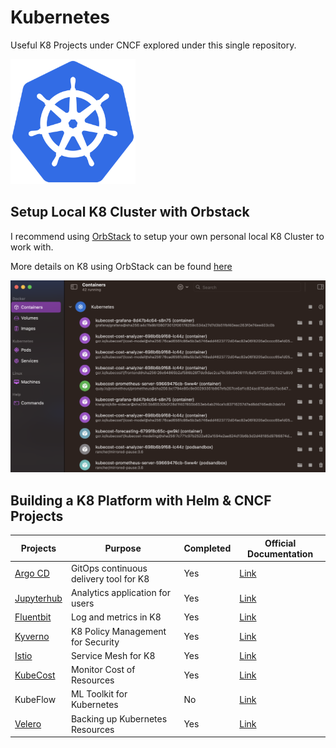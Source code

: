 # Kubernetes

Useful K8 Projects under CNCF explored under this single repository.

<img src="k8/src/img/k8-logo.png" width="200" height="200">

## Setup Local K8 Cluster with Orbstack
I recommend using [OrbStack](https://orbstack.dev/) to setup your own personal local K8 Cluster to work with.

More details on K8 using OrbStack can be found [here](https://docs.orbstack.dev/kubernetes/)



![Image of OrbStack](k8/src/img/orbstack.png)
## Building a K8 Platform with Helm & CNCF Projects

| Projects                             | Purpose                                | Completed | Official Documentation |
| -------------------------------------| -------------------------------------- | --------- | ------------ |
| [Argo CD](k8/argocd/readme.md)       | GitOps continuous delivery tool for K8 | Yes       | [Link](https://argoproj.github.io/cd/)              |
| [Jupyterhub](k8/jupyterhub/readme.md)| Analytics application for users        | Yes       | [Link](https://z2jh.jupyter.org/en/stable/)              |
| [Fluentbit](k8/fluentbit/readme.md)  | Log and metrics in K8                  | Yes       | [Link](https://fluentbit.io/)             |
| [Kyverno](k8/kyverno/readme.md)      | K8 Policy Management for Security      | Yes       | [Link](https://kyverno.io/)              |
| [Istio](k8/istio/readme.md)          | Service Mesh for K8                    | Yes       | [Link](https://istio.io/ )             |
| [KubeCost](k8/kubecost/readme.md)    | Monitor Cost of Resources              | Yes       | [Link](https://www.kubecost.com/)              |
| KubeFlow                             | ML Toolkit for Kubernetes              | No        | [Link](https://www.kubeflow.org/ )             |
| [Velero](k8/velero/readme.md)        | Backing up Kubernetes Resources        | Yes       | [Link](https://velero.io/)              |


